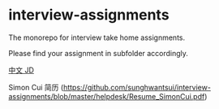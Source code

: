 # interview-assignments
The monorepo for interview take home assignments.

Please find your assignment in subfolder accordingly.

[中文 JD](https://gist.github.com/gao-sun/25b37e2aee61106615f16887730711c8)

Simon Cui 简历 (https://github.com/sunghwantsui/interview-assignments/blob/master/helpdesk/Resume_SimonCui.pdf)
